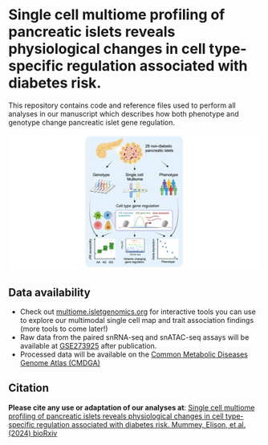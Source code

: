 # Single cell multiome profiling of pancreatic islets reveals physiological changes in cell type-specific regulation associated with diabetes risk.
This repository contains code and reference files used to perform all analyses in our manuscript which describes how both phenotype and genotype change pancreatic islet gene regulation. 

![Project Diagram](https://github.com/Gaulton-Lab/non-diabetic-islet-multiomics/blob/main/images/Project_Diagram.jpeg)

## Data availability
- Check out [multiome.isletgenomics.org](http:multiome.isletgenomics.org) for interactive tools you can use to explore our multimodal single cell map and trait association findings (more tools to come later!)
- Raw data from the paired snRNA-seq and snATAC-seq assays will be available at [GSE273925](https://www.ncbi.nlm.nih.gov/geo/query/acc.cgi?acc=GSE273925) after publication.
- Processed data will be available on the [Common Metabolic Diseases Genome Atlas (CMDGA)](https://cmdga.org/publications/)

## Citation
**Please cite any use or adaptation of our analyses at**: [Single cell multiome profiling of pancreatic islets reveals physiological changes in cell type-specific regulation associated with diabetes risk. Mummey, Elison, et al. (2024) bioRxiv](https://www.biorxiv.org/content/10.1101/2024.08.03.606460v1.full#page)
